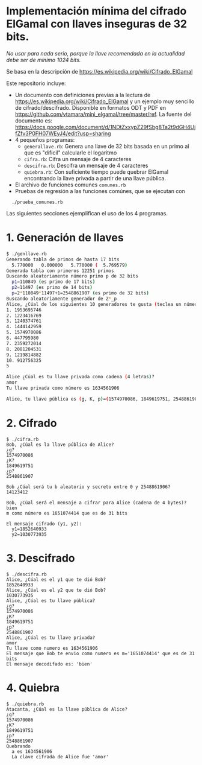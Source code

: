# Implementación mínima del cifrado ElGamal con llaves inseguras de 32 bits.


*No usar para nada serio, porque la llave recomendada en la actualidad
debe ser de mínimo 1024 bits.*

Se basa en la descripción de <https://es.wikipedia.org/wiki/Cifrado_ElGamal>

Este repositorio incluye:
* Un documento con definiciones previas a la lectura de <https://es.wikipedia.org/wiki/Cifrado_ElGamal> y un ejemplo muy sencillo de cifrado/descifrado.  Disponible en formatos ODT y PDF en <https://github.com/vtamara/mini_elgamal/tree/master/ref>.  La fuente del documento es: <https://docs.google.com/document/d/1NDtZxxypZ29fSbg8Ta2t9dGH4UjfZfv3P0FH07WEyJ4/edit?usp=sharing>
* 4 pequeños programas:
   * `generallave.rb`: Genera una llave de 32 bits basada en un primo al que es "dificil" calcularle el logaritmo
   * `cifra.rb`: Cifra un mensaje de 4 caracteres
   * `descifra.rb`: Descifra un mensaje de 4 caracteres
   * `quiebra.rb`: Con suficiente tiempo puede quebrar ElGamal encontrando la llave privada a partir de una llave pública.
* El archivo de funciones comunes `comunes.rb`
* Pruebas de regresión a las funciones comúnes, que se ejecutan con 
```
  ./prueba_comunes.rb
```


Las siguientes secciones ejemplifican el uso de los 4 programas.

# 1. Generación de llaves

```sh
$ ./genllave.rb
Generando tabla de primos de hasta 17 bits
  5.770000   0.000000   5.770000 (  5.769579)
Generada tabla con primeros 12251 primos 
Buscando aleatoriamente número primo p de 32 bits
  p1=110849 (es primo de 17 bits)
  p2=11497 (es primo de 14 bits)
  p=2*110849*11497+1=2548861907 (es primo de 32 bits)
Buscando aleatoriamente generador de Z*_p
Alice, ¿Cúal de los siguientes 10 generadores te gusta (teclea un número de 1 a 10)?
1. 1953695746
2. 1223416769
3. 1240374761
4. 1444142959
5. 1574970086
6. 447795980
7. 2359272014
8. 2081204531
9. 1219814882
10. 912756325
5

Alice ¿Cúal es tu llave privada como cadena (4 letras)?
amor
Tu llave privada como número es 1634561906

Alice, tu llave pública es (g, K, p)=(1574970086, 1849619751, 2548861907)
```

# 2. Cifrado

```
$ ./cifra.rb
Bob, ¿Cúal es la llave pública de Alice?
¿g? 
1574970086
¿K? 
1849619751
¿p? 
2548861907

Bob ¿Cúal será tu b aleatorio y secreto entre 0 y 2548861906?
14123412

Bob, ¿Cúal será el mensaje a cifrar para Alice (cadena de 4 bytes)?
bien
m como número es 1651074414 que es de 31 bits

El mensaje cifrado (y1, y2):
  y1=1852640933
  y2=1030773935
```

# 3. Descifrado

```
$ ./descifra.rb
Alice, ¿Cúal es el y1 que te dió Bob?
1852640933
Alice, ¿Cúal es el y2 que te dió Bob?
1030773935
Alice, ¿Cúal es tu llave pública?
¿g? 
1574970086
¿K? 
1849619751
¿p? 
2548861907
Alice, ¿Cúal es tu llave privada?
amor
Tu llave como numero es 1634561906
El mensaje que Bob te envio como numero es m='1651074414' que es de 31 bits
El mensaje decodifado es: 'bien'
```

# 4. Quiebra 

```
$ ./quiebra.rb 
Atacanta, ¿Cúal es la llave pública de Alice?
¿g? 
1574970086
¿K? 
1849619751
¿p? 
2548861907
Quebrando
  a es 1634561906
  La clave cifrada de Alice fue 'amor'
```

